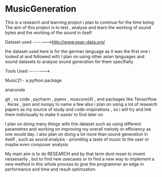 # MusicGeneration
This is a research and learning project i plan to continue for the time being 
The aim of this project is to test , analyse and learn the working of sound bytes and the working of the sound in itself 

Dataset used ------->http://www.esac-data.org/

  the dataset used here is for the german language as it was the first one i looked at and followed with 
  I plan on using other asian languages and sound datasets to analyse sound generation for them specifially 

Tools Used -------->

  Music21 - a python package 
  
  anaconda
  
  git , vs code , pycharm , pyenv , muscore(4) , and packages like Tensorflow , Keras , json and numpy to name a few 
  also i plan on using a lot of research papers as my source of study and code-inspirations , so i will try and link them indivisually to make it 
  easier to find later on  

I plan on doing many things with this dataset such as using different parametres and working on improving my overall melody or efficiency as one would day.
I also plan on doing a lot more than sound generation in itself , such as sound analysis - providing a taste of music to the user or maybe even composer analysis 

My main aim is to do RESEARCH and by that term dont mean to invent nessesarily , but to find new usecases or to find a new way to implement a new method in this whole process to give the programmer an edge in performance and time and result optimzation. 


